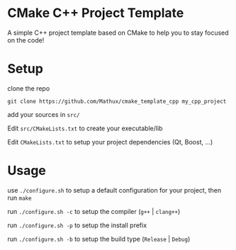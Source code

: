 CMake C++ Project Template
==============

A simple C++ project template based on CMake to help you to stay focused
on the code!

Setup
=====

clone the repo

    git clone https://github.com/Mathux/cmake_template_cpp my_cpp_project

add your sources in `src/`

Edit `src/CMakeLists.txt` to create your executable/lib

Edit `CMakeLists.txt` to setup your project dependencies (Qt, Boost, ...)

Usage
=====

use `./configure.sh` to setup a default configuration for your project, then run `make`

run `./configure.sh -c` to setup the compiler (`g++` | `clang++`)

run `./configure.sh -p` to setup the install prefix 

run `./configure.sh -b` to setup the build type (`Release` | `Debug`)
